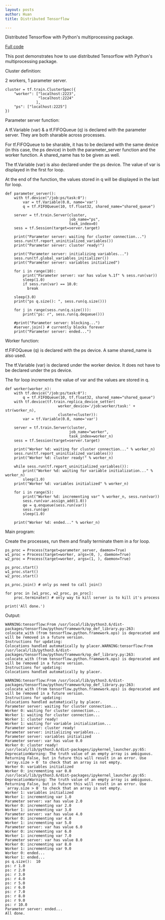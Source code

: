 ```yaml
---
layout: posts
author: Huan
title: Distributed Tensorflow

---
```

Distributed Tensorflow with Python's multiprocessing package.

[Full code](https://github.com/ChuaCheowHuan/reinforcement_learning/blob/master/misc_examples/dist_tf.ipynb)

This post demonstrates how to use distributed Tensorflow with Python's
multiprocessing package.

Cluster definition:

2 workers, 1 parameter server.
```
cluster = tf.train.ClusterSpec({
    "worker": ["localhost:2223",
               "localhost:2224"
              ],
    "ps": ["localhost:2225"]
})
```

Parameter server function:

A tf.Variable (var) & a tf.FIFOQueue (q) is declared with the parameter server.
They are both sharable across processes.

For tf.FIFOQueue to be sharable, it has to be declared with the same device
(in this case, the ps device) in both the parameter_server function and
the worker function. A shared_name has to be given as well.

The tf.Variable (var) is also declared under the ps device. The value of var is displayed in the first for loop.

At the end of the function, the values stored in q will be displayed in the last for loop.
```
def parameter_server():
    with tf.device("/job:ps/task:0"):
        var = tf.Variable(0.0, name='var')        
        q = tf.FIFOQueue(10, tf.float32, shared_name="shared_queue")

    server = tf.train.Server(cluster,
                             job_name="ps",
                             task_index=0)
    sess = tf.Session(target=server.target)

    print("Parameter server: waiting for cluster connection...")
    sess.run(tf.report_uninitialized_variables())
    print("Parameter server: cluster ready!")

    print("Parameter server: initializing variables...")
    sess.run(tf.global_variables_initializer())
    print("Parameter server: variables initialized")

    for i in range(10):
        print("Parameter server: var has value %.1f" % sess.run(var))
        sleep(1.0)
        if sess.run(var) == 10.0:
          break

    sleep(3.0)
    print("ps q.size(): ", sess.run(q.size()))  

    for j in range(sess.run(q.size())):
        print("ps: r", sess.run(q.dequeue()))

    #print("Parameter server: blocking...")
    #server.join() # currently blocks forever    
    print("Parameter server: ended...")
```

Worker function:

tf.FIFOQueue (q) is declared with the ps device. A same shared_name is also
used.

The tf.Variable (var) is declared under the worker device. It does not have to
be declared under the ps device.

The for loop increments the value of var and the values are stored in q.
```
def worker(worker_n):
    with tf.device("/job:ps/task:0"):
        q = tf.FIFOQueue(10, tf.float32, shared_name="shared_queue")     
    with tf.device(tf.train.replica_device_setter(
                        worker_device='/job:worker/task:' + str(worker_n),
                        cluster=cluster)):
        var = tf.Variable(0.0, name='var')

    server = tf.train.Server(cluster,
                             job_name="worker",
                             task_index=worker_n)
    sess = tf.Session(target=server.target)

    print("Worker %d: waiting for cluster connection..." % worker_n)
    sess.run(tf.report_uninitialized_variables())
    print("Worker %d: cluster ready!" % worker_n)

    while sess.run(tf.report_uninitialized_variables()):
        print("Worker %d: waiting for variable initialization..." % worker_n)
        sleep(1.0)
    print("Worker %d: variables initialized" % worker_n)

    for i in range(5):
        print("Worker %d: incrementing var" % worker_n, sess.run(var))
        sess.run(var.assign_add(1.0))
        qe = q.enqueue(sess.run(var))
        sess.run(qe)
        sleep(1.0)

    print("Worker %d: ended..." % worker_n)
```

Main program:

Create the processes, run them and finally terminate them in a for loop.
```
ps_proc = Process(target=parameter_server, daemon=True)
w1_proc = Process(target=worker, args=(0, ), daemon=True)
w2_proc = Process(target=worker, args=(1, ), daemon=True)

ps_proc.start()
w1_proc.start()
w2_proc.start()

ps_proc.join() # only ps need to call join()

for proc in [w1_proc, w2_proc, ps_proc]:
    proc.terminate() # only way to kill server is to kill it's process

print('All done.')            
```

Output:
```
WARNING:tensorflow:From /usr/local/lib/python3.6/dist-packages/tensorflow/python/framework/op_def_library.py:263: colocate_with (from tensorflow.python.framework.ops) is deprecated and will be removed in a future version.
Instructions for updating:
Colocations handled automatically by placer.WARNING:tensorflow:From /usr/local/lib/python3.6/dist-packages/tensorflow/python/framework/op_def_library.py:263: colocate_with (from tensorflow.python.framework.ops) is deprecated and will be removed in a future version.
Instructions for updating:
Colocations handled automatically by placer.

WARNING:tensorflow:From /usr/local/lib/python3.6/dist-packages/tensorflow/python/framework/op_def_library.py:263: colocate_with (from tensorflow.python.framework.ops) is deprecated and will be removed in a future version.
Instructions for updating:
Colocations handled automatically by placer.
Parameter server: waiting for cluster connection...
Worker 0: waiting for cluster connection...
Worker 1: waiting for cluster connection...
Worker 1: cluster ready!
Worker 1: waiting for variable initialization...
Parameter server: cluster ready!
Parameter server: initializing variables...
Parameter server: variables initialized
Parameter server: var has value 0.0
Worker 0: cluster ready!
/usr/local/lib/python3.6/dist-packages/ipykernel_launcher.py:65: DeprecationWarning: The truth value of an empty array is ambiguous. Returning False, but in future this will result in an error. Use `array.size > 0` to check that an array is not empty.
Worker 0: variables initialized
Worker 0: incrementing var 0.0
/usr/local/lib/python3.6/dist-packages/ipykernel_launcher.py:65: DeprecationWarning: The truth value of an empty array is ambiguous. Returning False, but in future this will result in an error. Use `array.size > 0` to check that an array is not empty.
Worker 1: variables initialized
Worker 1: incrementing var 1.0
Parameter server: var has value 2.0
Worker 0: incrementing var 2.0
Worker 1: incrementing var 3.0
Parameter server: var has value 4.0
Worker 0: incrementing var 4.0
Worker 1: incrementing var 5.0
Parameter server: var has value 6.0
Worker 0: incrementing var 6.0
Worker 1: incrementing var 7.0
Parameter server: var has value 8.0
Worker 0: incrementing var 8.0
Worker 1: incrementing var 9.0
Worker 0: ended...
Worker 1: ended...
ps q.size():  10
ps: r 1.0
ps: r 2.0
ps: r 3.0
ps: r 4.0
ps: r 5.0
ps: r 6.0
ps: r 7.0
ps: r 8.0
ps: r 9.0
ps: r 10.0
Parameter server: ended...
All done.
```
